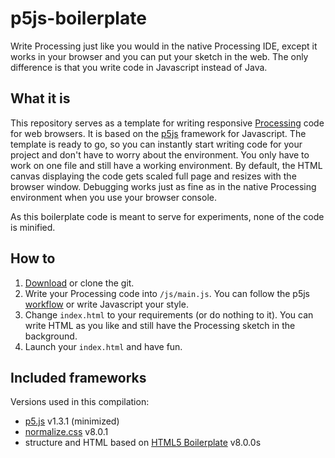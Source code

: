 # p5js-boilerplate

Write Processing just like you would in the native Processing IDE, except it works in your browser and you can put your sketch in the web. The only difference is that you write code in Javascript instead of Java.

## What it is

This repository serves as a template for writing responsive [Processing](https://processing.org/) code for web browsers. It is based on the [p5js](http://p5js.org/) framework for Javascript. The template is ready to go, so you can instantly start writing code for your project and don't have to worry about the environment. You only have to work on one file and still have a working environment. By default, the HTML canvas displaying the code gets scaled full page and resizes with the browser window. Debugging works just as fine as in the native Processing environment when you use your browser console.

As this boilerplate code is meant to serve for experiments, none of the code is minified.

## How to

1. [Download](https://github.com/bsplt/p5js-boilerplate/archive/master.zip) or clone the git.
2. Write your Processing code into `/js/main.js`. You can follow the p5js [workflow](http://p5js.org/get-started/) or write Javascript your style.
3. Change `index.html` to your requirements (or do nothing to it). You can write HTML as you like and still have the Processing sketch in the background.
4. Launch your `index.html` and have fun.

## Included frameworks

Versions used in this compilation:

- [p5.js](http://p5js.org/) v1.3.1 (minimized)
- [normalize.css](https://github.com/anishathalye/?normalize) v8.0.1
- structure and HTML based on [HTML5 Boilerplate](https://html5boilerplate.com/) v8.0.0s
